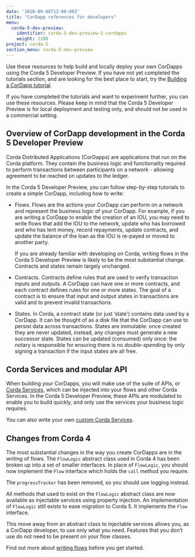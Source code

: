 ```yaml
---
date: '2020-09-08T12:00:00Z'
title: "CorDapp references for developers"
menu:
  corda-5-dev-preview:
    identifier: corda-5-dev-preview-1-cordapps
    weight: 1100
project: corda-5
section_menu: corda-5-dev-preview
---
```

Use these resources to help build and locally deploy your own CorDapps using the Corda 5 Developer Preview. If you have not yet completed the tutorials section, and are looking for the best place to start, try the [Building a CorDapp tutorial](../tutorials/building-cordapp/c5-basic-cordapp-intro.md).

If you have completed the tutorials and want to experiment further, you can use these resources. Please keep in mind that the Corda 5 Developer Preview is for local deployment and testing only, and should not be used in a commercial setting.

## Overview of CorDapp development in the Corda 5 Developer Preview

Corda Distributed Applications (CorDapps) are applications that run on the Corda platform. They contain the business logic and functionality required to perform transactions between participants on a network - allowing agreement to be reached on updates to the ledger.

In the Corda 5 Developer Preview, you can follow step-by-step tutorials to create a simple CorDapp, including how to write:

* Flows. Flows are the actions your CorDapp can perform on a network and represent the business logic of your CorDapp. For example, if you are writing a CorDapp to enable the creation of an IOU, you may need to write flows that add the IOU to the network, update who has borrowed and who has lent money, record repayments, update contracts, and update the balance of the loan as the IOU is re-payed or moved to another party.

  If you are already familiar with developing on Corda, writing flows in the Corda 5 Developer Preview is likely to be the most substantial change. Contracts and states remain largely unchanged.

* Contracts. Contracts define rules that are used to verify transaction inputs and outputs. A CorDapp can have one or more contracts, and each contract defines rules for one or more states. The goal of a contract is to ensure that input and output states in transactions are valid and to prevent invalid transactions.

* States. In Corda, a contract state (or just ’state’) contains data used by a CorDapp. It can be thought of as a disk file that the CorDapp can use to persist data across transactions. States are immutable: once created they are never updated, instead, any changes must generate a new successor state. States can be updated (consumed) only once: the notary is responsible for ensuring there is no *double-spending* by only signing a transaction if the input states are all free.

## Corda Services and modular API

When building your CorDapps, you will make use of the suite of APIs, or [Corda Services](corda-services/overview.md), which can be injected into your flows and other Corda Services. In the Corda 5 Developer Preview, these APIs are modulated to enable you to build quickly, and only use the services your business logic requires.

You can also write your own [custom Corda Services](./corda-services/injectable-services.md).

## Changes from Corda 4

The most substantial changes in the way you create CorDapps are in the writing of flows. The `FlowLogic` abstract class used in Corda 4 has been broken up into a set of smaller interfaces. In place of `FlowLogic`, you should now implement the `Flow` interface which holds the `call` method you require.

The `progressTracker` has been removed, so you should use logging instead.

All methods that used to exist on the `FlowLogic` abstract class are now available as injectable services using property injection. An implementation of `FlowLogic` still exists to ease migration to Corda 5. It implements the `Flow` interface.

This move away from an abstract class to injectable services allows you, as a CorDapp developer, to use only what you need. Features that you don’t use do not need to be present on your flow classes.

Find out more about [writing flows](flows/writing-flows) before you get started.
